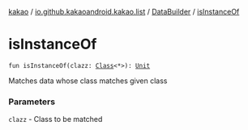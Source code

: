 [kakao](../../index.md) / [io.github.kakaoandroid.kakao.list](../index.md) / [DataBuilder](index.md) / [isInstanceOf](./is-instance-of.md)

# isInstanceOf

`fun isInstanceOf(clazz: `[`Class`](https://developer.android.com/reference/java/lang/Class.html)`<*>): `[`Unit`](https://kotlinlang.org/api/latest/jvm/stdlib/kotlin/-unit/index.html)

Matches data whose class matches given class

### Parameters

`clazz` - Class to be matched